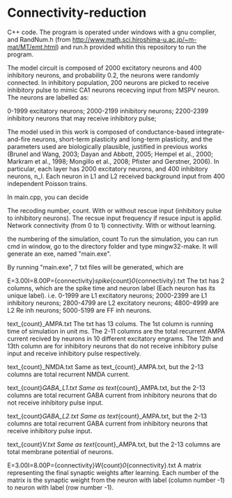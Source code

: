 # Connectivity-reduction
C++ code. The program is operated under windows with a gnu complier, and RandNum.h (from http://www.math.sci.hiroshima-u.ac.jp/~m-mat/MT/emt.html) and run.h provided whitin this repository to run the program.

The model circuit is composed of 2000 excitatory neurons and 400 inhibitory neurons, and probability 0.2, the neurons were randomly connected. In inhibitory population, 200 neurons are picked to receive inhibitory pulse to mimic CA1 neurons rececving input from MSPV neuron. The neurons are labelled as:

0-1999 excitatory neurons;
2000-2199 inhibitory neurons;
2200-2399 inhibitory neurons that may receive inhibitory pulse;

The model used in this work is composed of conductance-based integrate-and-fire neurons, short-term plasticity and long-term plasticity, and the parameters used are biologically plausible, justified in previous works (Brunel and Wang, 2003; Dayan and Abbott, 2005; Hempel et al., 2000; Markram et al., 1998; Mongillo et al., 2008; Pfister and Gerstner, 2006). In particular, each layer has 2000 excitatory neurons, and 400 inhibitory neurons, n_I. Each neuron in L1 and L2 received background input from 400 independent Poisson trains. 

In main.cpp, you can decide

The recoding number, count.
With or without rescue input (inhibitory pulse to inhibitory neurons).
The recsue input frequency if resuce input is applid.
Network connectivity (from 0 to 1) connectivity.
With or without learning. 

the numbering of the simulation, count
To run the simulation, you can run cmd in window, go to the directory folder and type mingw32-make. It will generate an exe, named "main.exe".

By running "main.exe", 7 txt files will be generated, which are

E=3.00I=8.00P={connectivity}_spike_{count}_0_{connectivity}.txt
The txt has 2 columns, which are the spike time and neuron label (Each neuron has its unique label). i.e. 0-1999 are L1 excitatory neurons; 2000-2399 are L1 inhibitory neurons; 2800-4799 are L2 excitatory neurons; 4800-4999 are L2 Re inh neurons; 5000-5199 are FF inh neurons.

text_{count}_AMPA.txt
The txt has 13 colums. The 1st column is running time of simulation in unit ms. The 2-11 columns are the total recurrent AMPA current recived by neurons in 10 different excitatory engrams. The 12th and 13th column are for inhibitory neurons that do not receive inhibitory pulse input and receive inhibitory pulse respectively.

text_{count}\_NMDA.txt
Same as text_{count}_AMPA.txt, but the 2-13 columns are total recurrent NMDA current.

text_{count}_GABA_L1.txt
Same as text_{count}_AMPA.txt, but the 2-13 columns are total recurrent GABA current from inhibitory neurons that do not receive inhibitory pulse input.

text_{count}_GABA_L2.txt
Same as text_{count}_AMPA.txt, but the 2-13 columns are total recurrent GABA current from inhibitory neurons that receive inhibitory pulse input.

text_{count}_V.txt
Same as text_{count}_AMPA.txt, but the 2-13 columns are total membrane potential of neurons.

E=3.00I=8.00P={connectivity}_W_{count}_0_{connectivity}.txt 
A matrix representing the final synaptic weights after learning. Each number of the matrix is the synaptic weight from the neuron with label (column number -1) to neuron with label (row number -1).
